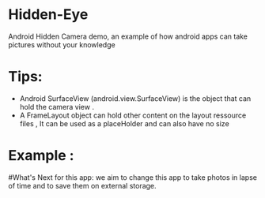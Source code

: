 # Hidden-Eye
Android Hidden Camera demo, an example of how android apps can take pictures without your knowledge
# Tips: 
- Android SurfaceView (android.view.SurfaceView) is the object that can hold the camera view .
- A FrameLayout object can hold other content on the layout ressource files , It can be used as a placeHolder and can also have no size
# Example :
<FrameLayout
        android:layout_width="0dp"
        android:layout_height="0dp"
        android:layout_weight="0"
        android:id="@+id/surfaceLayout">
        <!--Insert any object here and it will not be visible-->
</FrameLayout>

#What's Next for this app:
we aim to change this app to take photos in lapse of time and to save them on external storage.
